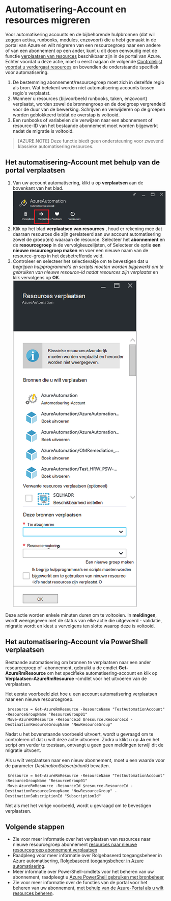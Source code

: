 <properties
   pageTitle="Automatisering-Account en Resources migreren | Microsoft Azure"
   description="In dit artikel wordt beschreven hoe een automatisering-Account in Azure automatisering en bijbehorende hulpbronnen uit één abonnement naar de andere verplaatsen."
   services="automation"
   documentationCenter=""
   authors="MGoedtel"
   manager="jwhit"
   editor="tysonn" />
<tags
   ms.service="automation"
   ms.devlang="na"
   ms.topic="article"
   ms.tgt_pltfrm="na"
   ms.workload="infrastructure-services"
   ms.date="07/07/2016"
   ms.author="magoedte" />

# <a name="migrate-automation-account-and-resources"></a>Automatisering-Account en resources migreren

Voor automatisering accounts en de bijbehorende hulpbronnen (dat wil zeggen activa, runbooks, modules, enzovoort) die u hebt gemaakt in de portal van Azure en wilt migreren van een resourcegroep naar een andere of van een abonnement op een ander, kunt u dit doen eenvoudig met de functie [verplaatsen van resources](../resource-group-move-resources.md) beschikbaar zijn in de portal van Azure. Echter voordat u deze actie, moet u eerst nagaan de volgende [Controlelijst voordat u verdergaat resources](../resource-group-move-resources.md#Checklist-before-moving-resources) en bovendien de onderstaande specifiek voor automatisering.   

1.  De bestemming abonnement/resourcegroep moet zich in dezelfde regio als bron.  Wat betekent worden niet automatisering accounts tussen regio's verplaatst.
2.  Wanneer u resources (bijvoorbeeld runbooks, taken, enzovoort) verplaatst, worden zowel de bronnengroep en de doelgroep vergrendeld voor de duur van de bewerking. Schrijven en verwijderen op de groepen worden geblokkeerd totdat de overstap is voltooid.  
3.  Een runbooks of variabelen die verwijzen naar een abonnement of resource-ID van het bestaande abonnement moet worden bijgewerkt nadat de migratie is voltooid.   


>[AZURE.NOTE] Deze functie biedt geen ondersteuning voor zwevend klassieke automatisering resources.

## <a name="to-move-the-automation-account-using-the-portal"></a>Het automatisering-Account met behulp van de portal verplaatsen

1. Van uw account automatisering, klikt u op **verplaatsen** aan de bovenkant van het blad.<br> ![Optie verplaatsen](media/automation-migrate-account-subscription/automation-menu-move.png)<br> 
2. Klik op het blad **verplaatsen van resources** , houd er rekening mee dat daaraan resources die zijn gerelateerd aan uw account automatisering zowel de groep(en) waaraan de resource.  Selecteer het **abonnement** en de **resourcegroep** in de vervolgkeuzelijsten, of Selecteer de optie **een nieuwe resourcegroep maken** en voer een nieuwe naam van de resource-groep in het desbetreffende veld.  
3. Controleer en selecteer het selectievakje om te bevestigen dat u *begrijpen hulpprogramma's en scripts moeten worden bijgewerkt om te gebruiken van nieuwe resource-id nadat resources zijn verplaatst* en klik vervolgens op **OK**.<br> ![Resources Blade verplaatsen](media/automation-migrate-account-subscription/automation-move-resources-blade.png)<br>   

Deze actie worden enkele minuten duren om te voltooien.  In **meldingen**, wordt weergegeven met de status van elke actie die uitgevoerd - validatie, migratie wordt en kiest u vervolgens ten slotte waarop deze is voltooid.     

## <a name="to-move-the-automation-account-using-powershell"></a>Het automatisering-Account via PowerShell verplaatsen

Bestaande automatisering om bronnen te verplaatsen naar een ander resourcegroep of -abonnement, gebruikt u de cmdlet **Get-AzureRmResource** om het specifieke automatisering-account en klik op **Verplaatsen-AzureRmResource** -cmdlet voor het uitvoeren van de verplaatsen.

Het eerste voorbeeld ziet hoe u een account automatisering verplaatsen naar een nieuwe resourcegroep.

   ```
    $resource = Get-AzureRmResource -ResourceName "TestAutomationAccount" -ResourceGroupName "ResourceGroup01"
    Move-AzureRmResource -ResourceId $resource.ResourceId -DestinationResourceGroupName "NewResourceGroup"
   ``` 

Nadat u het bovenstaande voorbeeld uitvoert, wordt u gevraagd om te controleren of dat u wilt deze actie uitvoeren.  Zodra u klikt u op **Ja** en het script om verder te toestaan, ontvangt u geen geen meldingen terwijl dit de migratie uitvoert.  

Als u wilt verplaatsen naar een nieuw abonnement, moet u een waarde voor de parameter *DestinationSubscriptionId* bevatten.

   ```
    $resource = Get-AzureRmResource -ResourceName "TestAutomationAccount" -ResourceGroupName "ResourceGroup01"
    Move-AzureRmResource -ResourceId $resource.ResourceId -DestinationResourceGroupName "NewResourceGroup" -DestinationSubscriptionId "SubscriptionId"
   ``` 

Net als met het vorige voorbeeld, wordt u gevraagd om te bevestigen verplaatsen.  

## <a name="next-steps"></a>Volgende stappen

- Zie voor meer informatie over het verplaatsen van resources naar nieuwe resourcegroep abonnement [resources naar nieuwe resourcegroep abonnement verplaatsen](../resource-group-move-resources.md)
- Raadpleeg voor meer informatie over Rolgebaseerd toegangsbeheer in Azure automatisering, [Rolgebaseerd toegangsbeheer in Azure automatisering](../automation/automation-role-based-access-control.md).
- Meer informatie over PowerShell-cmdlets voor het beheren van uw abonnement, raadpleegt u [Azure PowerShell gebruiken met bronbeheer](../powershell-azure-resource-manager.md)
- Zie voor meer informatie over de functies van de portal voor het beheren van uw abonnement, [met behulp van de Azure-Portal als u wilt resources beheren](../azure-portal/resource-group-portal.md). 
